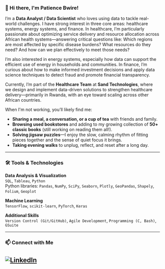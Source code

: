 ### 👋 Hi there, I'm Patience Bwire!

I’m a **Data Analyst / Data Scientist** who loves using data to tackle real-world challenges. I have strong interest in three core areas: healthcare systems, energy systems, and finance. In healthcare, I’m particularly passionate about optimizing service delivery and resource allocation across African health systems—answering critical questions like: Which regions are most affected by specific disease burdens? What resources do they need? And how can we plan effectively to meet those needs?

I’m also interested in energy systems, especially how data can support the efficient use of energy in households and communities. In finance, I’m curious about how to make informed investment decisions and apply data science techniques to detect fraud and promote financial transparency.

Currently, I’m part of the **Healthcare Team** at **Sand Technologies**, where we design and implement data-driven solutions to strengthen healthcare delivery—primarily in Rwanda, with an eye toward scaling across other African countries.

When I'm not working, you’ll likely find me:
* **Sharing a meal, a conversation, or a cup of tea** with friends and family.
* **Browsing used bookstores** and adding to my growing collection of **50+ classic books** (still working on reading them all!).
* **Solving jigsaw puzzles**—I enjoy the slow, calming rhythm of fitting pieces together and the sense of quiet focus it brings.
* **Taking evening walks** to unplug, reflect, and reset after a long day.
---
### 🛠️ Tools & Technologies

**Data Analysis & Visualization**  
`SQL`, `Tableau`, `Python`  
Python libraries: `Pandas`, `NumPy`, `SciPy`, `Seaborn`, `Plotly`, `GeoPandas`, `Shapely`, `Folium`, `Geoplot`

**Machine Learning**  
`TensorFlow`, `scikit-learn`, `PyTorch`, `Keras`

**Additional Skills**  
`Version Control (Git/GitHub)`, `Agile Development`, `Programming (C, Bash)`, `GSuite`

---

### 📫 Connect with Me
## [![LinkedIn](https://img.shields.io/badge/LinkedIn-blue?logo=linkedin&style=flat-square)](https://www.linkedin.com/in/patience-bwire)
